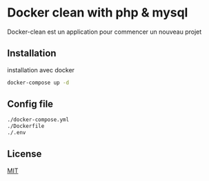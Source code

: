 # Docker clean with php & mysql

Docker-clean est un application pour commencer un nouveau projet

## Installation

installation avec docker

```bash
docker-compose up -d
```

## Config file

```bash
./docker-compose.yml
./Dockerfile
./.env
```

## License
[MIT](https://choosealicense.com/licenses/mit/)
